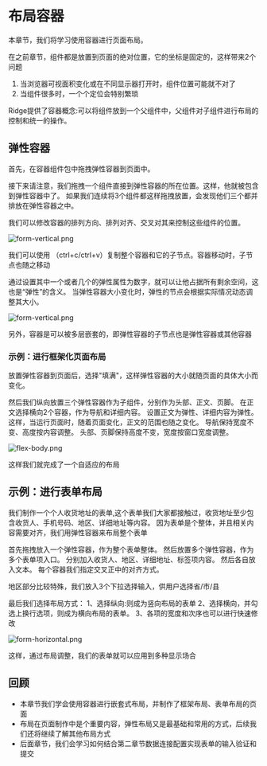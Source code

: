 # 布局容器

本章节，我们将学习使用容器进行页面布局。

在之前章节，组件都是放置到页面的绝对位置，它的坐标是固定的，这样带来2个问题
1. 当浏览器可视面积变化或在不同显示器打开时，组件位置可能就不对了
2. 当组件很多时，一个个定位会特别繁琐


Ridge提供了容器概念:可以将组件放到一个父组件中，父组件对子组件进行布局的控制和统一的操作。

## 弹性容器

首先，在容器组件包中拖拽弹性容器到页面中。 

接下来请注意，我们拖拽一个组件直接到弹性容器的所在位置。这样，他就被包含到弹性容器中了。 如果我们连续将3个组件都这样拖拽放置，会发现他们三个都并排放在弹性容器之中。

我们可以修改容器的排列方向、排列对齐、交叉对其来控制这些组件的位置。 

![form-vertical.png](//ridgeui.com/docs/tutorial/images/flex-layout.png)

我们可以使用 （ctrl+c/ctrl+v）复制整个容器和它的子节点。容器移动时，子节点也随之移动

通过设置其中一个或者几个的弹性属性为数字，就可以让他占据所有剩余空间，这也是“弹性”的含义。 当弹性容器大小变化时，弹性的节点会根据实际情况动态调整其大小。 

![form-vertical.png](//ridgeui.com/docs/tutorial/images/flex-1.png)

另外，容器是可以被多层嵌套的，即弹性容器的子节点也是弹性容器或其他容器

### 示例：进行框架化页面布局

放置弹性容器到页面后，选择"填满"，这样弹性容器的大小就随页面的具体大小而变化。

然后我们纵向放置三个弹性容器作为子组件，分别作为头部、正文、页脚。 在正文选择横向2个容器，作为导航和详细内容。 设置正文为弹性、详细内容为弹性。
这样，当运行页面时，随着页面变化，正文的范围也随之变化。 导航保持宽度不变、高度按内容调整。  头部、页脚保持高度不变，宽度按窗口宽度调整。

![flex-body.png](//ridgeui.com/docs/tutorial/images/flex-body.png)

这样我们就完成了一个自适应的布局


## 示例：进行表单布局
我们制作一个个人收货地址的表单,这个表单我们大家都接触过，收货地址至少包含收货人、手机号码、地区、详细地址等内容。 因为表单是个整体，并且相关内容需要对齐，我们用弹性容器来布局整个表单

首先拖拽放入一个弹性容器，作为整个表单整体。 然后放置多个弹性容器，作为多个表单项入口。 分别加入收货人、地区、详细地址、标签项内容。 然后各自放入文本。 每个容器我们指定交叉正中的对齐方式。

地区部分比较特殊，我们放入3个下拉选择输入，供用户选择省/市/县

最后我们选择布局方式： 
1、选择纵向:则成为竖向布局的表单
2、选择横向，并勾选上换行选项，则成为横向布局的表单。 
3、各项的宽度和次序也可以进行快速修改

![form-horizontal.png](//ridgeui.com/docs/tutorial/images/form-layout.png)

这样，通过布局调整，我们的表单就可以应用到多种显示场合

## 回顾

- 本章节我们学会使用容器进行嵌套式布局，并制作了框架布局、表单布局的页面
- 布局在页面制作中是个重要内容，弹性布局又是最基础和常用的方式，后续我们还将继续了解其他布局方式
- 后面章节，我们会学习如何结合第二章节数据连接配置实现表单的输入验证和提交









